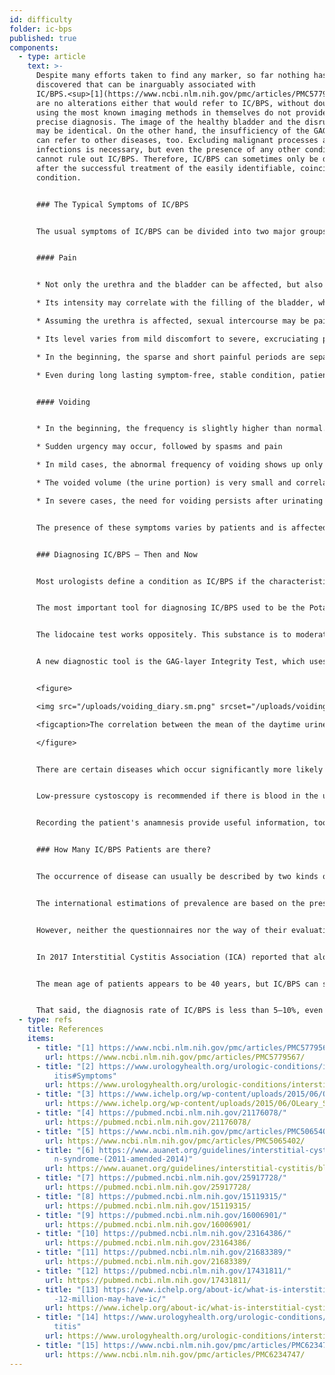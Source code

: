 ```yaml
---
id: difficulty
folder: ic-bps
published: true
components:
  - type: article
    text: >-
      Despite many efforts taken to find any marker, so far nothing has been
      discovered that can be inarguably associated with
      IC/BPS.<sup>[1](https://www.ncbi.nlm.nih.gov/pmc/articles/PMC5779567/)</sup> There
      are no alterations either that would refer to IC/BPS, without doubt, so
      using the most known imaging methods in themselves do not provide a
      precise diagnosis. The image of the healthy bladder and the disrupted one
      may be identical. On the other hand, the insufficiency of the GAG-layer
      can refer to other diseases, too. Excluding malignant processes and
      infections is necessary, but even the presence of any other condition
      cannot rule out IC/BPS. Therefore, IC/BPS can sometimes only be diagnosed
      after the successful treatment of the easily identifiable, coincident
      condition.


      ### The Typical Symptoms of IC/BPS


      The usual symptoms of IC/BPS can be divided into two major groups.<sup>[2](https://www.urologyhealth.org/urologic-conditions/interstitial-cystitis#Symptoms)</sup>


      #### Pain


      * Not only the urethra and the bladder can be affected, but also the lower abdomen, the pelvic or perineal area (moreover, in women the vagina, in men the scrotum and the penis)

      * Its intensity may correlate with the filling of the bladder, whereas voiding may temporarily reduce it

      * Assuming the urethra is affected, sexual intercourse may be painful

      * Its level varies from mild discomfort to severe, excruciating pain

      * In the beginning, the sparse and short painful periods are separated with long, symptomless intervals. As IC/BPS progresses, pain becomes permanent, and it can occur without any correlation to voiding

      * Even during long lasting symptom-free, stable condition, patients may experience flare-ups from time to time.


      #### Voiding


      * In the beginning, the frequency is slightly higher than normal. In severe cases 60–80 urination a day is possible, too

      * Sudden urgency may occur, followed by spasms and pain

      * In mild cases, the abnormal frequency of voiding shows up only in daytime. With progression nocturia develops, the need for voiding can occur several times at night.

      * The voided volume (the urine portion) is very small and correlates to the amount of liquid consumed.

      * In severe cases, the need for voiding persists after urinating too.


      The presence of these symptoms varies by patients and is affected by several factors. Namely, consuming certain foods and drinks, the amount of physical and/or mental stress, digestive disorders, urinary infections (UTIs) and (in women) their menstrual cycle (the symptoms are usually worse after ovulation).


      ### Diagnosing IC/BPS – Then and Now


      Most urologists define a condition as IC/BPS if the characteristic symptoms persist for a certain period (1.5–6 months) given that every disease of similar symptoms can be excluded. Filling out questionnaires can identify the presence of symptoms; the O’Leary-Sant Symptom Index is one of the most frequently used ones.<sup>[3](https://www.ichelp.org/wp-content/uploads/2015/06/OLeary_Sant.pdf)</sup> However, because no lab tests or any other kind of examination can unequivocally confirm IC/BPS, the condition can never be diagnosed with a 100% certainty. Fortunately, not only are there a handful of supplemental examinations that can be used for refining the diagnosis, but also the medical practice has improved significantly in this field in recent years.


      The most important tool for diagnosing IC/BPS used to be the Potassium Sensitivity Test (aka. Parsons-test or PST). This confirmed the insufficiency of the GAG-layer by the pain generated by potassium-chloride instilled into the bladder.<sup>[4](https://pubmed.ncbi.nlm.nih.gov/21176078/)</sup> (In case of a healthy GAG-layer there is no significant pain observed). This tool, however, was not only unnecessarily invasive but unpleasant, too, given that the patients had severe pain due to the solution itself. The Parsons-test did not provide information for a quantitative analysis either. In a later version of this sensitivity test (modified Parsons test) the bladder was filled with diluted potassium-chloride solution to determine its maximum capacity, and then the same process was repeated with physiological salt solution. The proportion of the two values referred to the sensitivity of the bladder wall for the concentration of the urine. Although the modified Parsons test could be used for quantitative measurements as well, it was just as invasive, time-consuming, and its accuracy was not higher than that of the original version. Due to these issues, neither tests are recommended in the recent guidelines.<sup>[5](https://www.ncbi.nlm.nih.gov/pmc/articles/PMC5065402/),[6](https://www.auanet.org/guidelines/interstitial-cystitis/bladder-pain-syndrome-(2011-amended-2014)</sup>


      The lidocaine test works oppositely. This substance is to moderate bladder pain, so given that the source of the pain is the bladder itself, the instilled lidocaine lessen the symptoms in case of IC/BPS.<sup>[7]</sup> This tool is definitely more comfortable than the potassium sensitivity test, but it is just as invasive and does not enable quantitative analyses either.


      A new diagnostic tool is the GAG-layer Integrity Test, which uses a two days' voiding diary, and it is non-invasive and painless too. This test is based on the fact that for observing the correlation between the urine concentration and the bladder capacity, nothing need be instilled; the solution of dissolved salts is already present – in the form of urine itself. The concentration of urine substances – salts included – depends on the amount of consumed liquid. The volume of each voiding can be measured for a day on which the patient consumes the least liquid they can, then the same thing can be done on the second day on which the patient consumes as much liquid as they can. In case of a healthy bladder wall, there is no correlation between the mean voided volumes and the liquid intake. In the early phase of IC/BPS, the higher liquid consumption results in 30–50% higher urine portions. As the disease progresses, the difference increases to 50–100%; in severe cases, it can be 300–500%. Therefore, not only does the 2-day Voiding Diary indicate the damaged bladder wall, but also it describes the amount of damage, numerically. Thus, the GAG-layer Integrity Test enables quantitative analysis, too.


      <figure>

      <img src="/uploads/voiding_diary.sm.png" srcset="/uploads/voiding_diary.png 2x, /uploads/voiding_diary.sm.png 1x" alt="voiding diary"/>

      <figcaption>The correlation between the mean of the daytime urine portion and the total amount of daytime urine, in case of healthy people and IC/BPS patients.</figcaption>

      </figure>


      There are certain diseases which occur significantly more likely together with IC/BPS; their presence may support the diagnosis. This group consists of allergic symptoms, migraine, irritable bowel syndrome, endometriosis, vulvodynia, chronic fatigue syndrome, Sjögren-syndrome, panic disorder, and many more conditions.<sup>[8]</sup>


      Low-pressure cystoscopy is recommended if there is blood in the urine, or urine cytology refers to the chance of a  malignant process (or there is an unambiguously positive result), or the patient's condition becomes worse despite the combined therapy they get, to examine whether bladder cancer or another disease of similar symptoms are present. The biopsy of the bladder mucosa is performed only if the cystoscopic image reveals areas that may refer to malignancy. If cystoscopy does not raise suspicion of malignancy, urine cytology should be performed, which is the most sensitive non-invasive method.


      Recording the patient's anamnesis provide useful information, too. This should include not only the current symptoms but also the history of their earlier infections, other diseases they suffer in (mainly focusing on autoimmune diseases and digestive disorders), medicines and/or antibiotics being taken or were taken before, the patients' diet and other lifestyle characteristics and the correlation between the symptoms and any of the information described above.


      ### How Many IC/BPS Patients are there?


      The occurrence of disease can usually be described by two kinds of data. Incidence means the newly registered cases during a certain period (usually a year). Prevalence, on the other hand, means the total amount of people affected by the disease at a certain point of time. In the case of IC/BPS, which appears to be a life-long condition, the latter data is relevant.


      The international estimations of prevalence are based on the presence of symptoms, filling in questionnaires, and data on patients having been diagnosed with IC/BPS. The number of people affected by IC/BPS is usually referred to as 100,000 people.


      However, neither the questionnaires nor the way of their evaluation is standardized. Certain studies that used only the data gathered from doctors focusing on the diagnosed IC/BPS cases concluded a prevalence of 45–197/100,000.<sup>[9]</sup> On the other hand, a survey in which households had been contacted by phone estimated 1,900–4,200/100,000 men and 2,750–6350/100,000 women affected by IC/BPS. A mere 10% of the latter group had been diagnosed.<sup>[10],[11]</sup> According to another research based on self-reporting via e-mail, IC/BPS can affect 258–13,114/100,000 people, depending on the way of calculations.<sup>[12]</sup>


      In 2017 Interstitial Cystitis Association (ICA) reported that alone in the USA, there are 3–8 million women and 1–4 million men affected by IC/BPS.<sup>[13]</sup> In recent years, this estimation seems to have been accepted by many relevant papers and organizations.<sup>[14],[15]</sup> Considering the mean of both values, a prevalence of 2,400/100,000 appears to be a reasonable calculation.


      The mean age of patients appears to be 40 years, but IC/BPS can show up at younger or older age, too.


      That said, the diagnosis rate of IC/BPS is less than 5–10%, even in the countries with the most advanced healthcare. There is no other disorder of this seriousness, which has a lower diagnostic rate.
  - type: refs
    title: References
    items:
      - title: "[1] https://www.ncbi.nlm.nih.gov/pmc/articles/PMC5779567/"
        url: https://www.ncbi.nlm.nih.gov/pmc/articles/PMC5779567/
      - title: "[2] https://www.urologyhealth.org/urologic-conditions/interstitial-cyst\
          itis#Symptoms"
        url: https://www.urologyhealth.org/urologic-conditions/interstitial-cystitis#Symptoms
      - title: "[3] https://www.ichelp.org/wp-content/uploads/2015/06/OLeary_Sant.pdf"
        url: https://www.ichelp.org/wp-content/uploads/2015/06/OLeary_Sant.pdf
      - title: "[4] https://pubmed.ncbi.nlm.nih.gov/21176078/"
        url: https://pubmed.ncbi.nlm.nih.gov/21176078/
      - title: "[5] https://www.ncbi.nlm.nih.gov/pmc/articles/PMC5065402/"
        url: https://www.ncbi.nlm.nih.gov/pmc/articles/PMC5065402/
      - title: "[6] https://www.auanet.org/guidelines/interstitial-cystitis/bladder-pai\
          n-syndrome-(2011-amended-2014)"
        url: https://www.auanet.org/guidelines/interstitial-cystitis/bladder-pain-syndrome-(2011-amended-2014)
      - title: "[7] https://pubmed.ncbi.nlm.nih.gov/25917728/"
        url: https://pubmed.ncbi.nlm.nih.gov/25917728/
      - title: "[8] https://pubmed.ncbi.nlm.nih.gov/15119315/"
        url: https://pubmed.ncbi.nlm.nih.gov/15119315/
      - title: "[9] https://pubmed.ncbi.nlm.nih.gov/16006901/"
        url: https://pubmed.ncbi.nlm.nih.gov/16006901/
      - title: "[10] https://pubmed.ncbi.nlm.nih.gov/23164386/"
        url: https://pubmed.ncbi.nlm.nih.gov/23164386/
      - title: "[11] https://pubmed.ncbi.nlm.nih.gov/21683389/"
        url: https://pubmed.ncbi.nlm.nih.gov/21683389/
      - title: "[12] https://pubmed.ncbi.nlm.nih.gov/17431811/"
        url: https://pubmed.ncbi.nlm.nih.gov/17431811/
      - title: "[13] https://www.ichelp.org/about-ic/what-is-interstitial-cystitis/4-to\
          -12-million-may-have-ic/"
        url: https://www.ichelp.org/about-ic/what-is-interstitial-cystitis/4-to-12-million-may-have-ic/
      - title: "[14] https://www.urologyhealth.org/urologic-conditions/interstitial-cys\
          titis"
        url: https://www.urologyhealth.org/urologic-conditions/interstitial-cystitis
      - title: "[15] https://www.ncbi.nlm.nih.gov/pmc/articles/PMC6234747/"
        url: https://www.ncbi.nlm.nih.gov/pmc/articles/PMC6234747/
---
```

